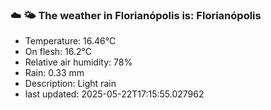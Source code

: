 ### ☁️ 🌤️  The weather in Florianópolis is: Florianópolis

- Temperature: 16.46°C
- On flesh: 16.2°C
- Relative air humidity: 78%
- Rain: 0.33 mm
- Description: Light rain
- last updated: 2025-05-22T17:15:55.027962
